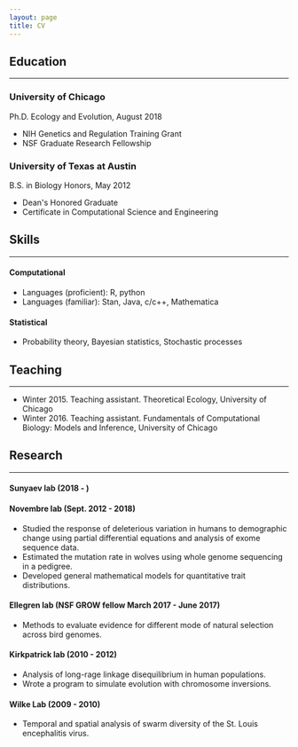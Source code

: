 ```yaml
---
layout: page
title: CV
---
```

## Education
------
### University of Chicago
Ph.D. Ecology and Evolution, August 2018
* NIH Genetics and Regulation Training Grant
* NSF Graduate Research Fellowship

### University of Texas at Austin
B.S. in Biology Honors, May 2012
* Dean's Honored Graduate
* Certificate in Computational Science and Engineering

## Skills
------
#### Computational
* Languages (proficient): R, python
* Languages (familiar): Stan, Java, c/c++, Mathematica

#### Statistical
* Probability theory, Bayesian statistics, Stochastic processes

## Teaching
-----
* Winter 2015. Teaching assistant. Theoretical Ecology, University of Chicago
* Winter 2016. Teaching assistant. Fundamentals of Computational Biology: Models and Inference, University of Chicago

## Research
------
#### Sunyaev lab (2018 - )
#### Novembre lab (Sept. 2012 - 2018)
* Studied the response of deleterious variation in humans to demographic
  change using partial differential equations and analysis of exome sequence
  data.
* Estimated the mutation rate in wolves using whole genome sequencing in a
  pedigree. 
* Developed general mathematical models for quantitative trait distributions. 

#### Ellegren lab (NSF GROW fellow March 2017 - June 2017)
* Methods to evaluate evidence for different mode of natural selection across bird
  genomes. 
  
#### Kirkpatrick lab (2010 - 2012)
* Analysis of long-rage linkage disequilibrium in human populations. 
* Wrote a program to simulate evolution with chromosome inversions.

#### Wilke Lab (2009 - 2010)
* Temporal and spatial analysis of swarm diversity of the St. Louis encephalitis virus.
